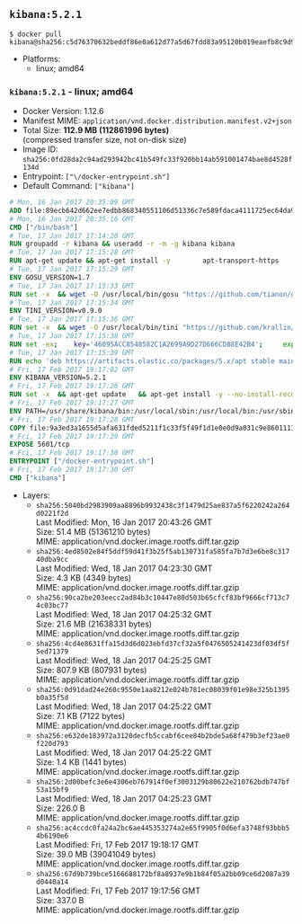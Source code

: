 ## `kibana:5.2.1`

```console
$ docker pull kibana@sha256:c5d76370632beddf86e0a612d77a5d67fdd83a95120b019eaefb8c9d94d824e2
```

-	Platforms:
	-	linux; amd64

### `kibana:5.2.1` - linux; amd64

-	Docker Version: 1.12.6
-	Manifest MIME: `application/vnd.docker.distribution.manifest.v2+json`
-	Total Size: **112.9 MB (112861996 bytes)**  
	(compressed transfer size, not on-disk size)
-	Image ID: `sha256:0fd28da2c94ad293942bc41b549fc33f920bb14ab591001474bae8d4528f134d`
-	Entrypoint: `["\/docker-entrypoint.sh"]`
-	Default Command: `["kibana"]`

```dockerfile
# Mon, 16 Jan 2017 20:35:09 GMT
ADD file:89ecb642d662ee7edbb868340551106d51336c7e589fdaca4111725ec64da957 in / 
# Mon, 16 Jan 2017 20:35:16 GMT
CMD ["/bin/bash"]
# Tue, 17 Jan 2017 17:14:20 GMT
RUN groupadd -r kibana && useradd -r -m -g kibana kibana
# Tue, 17 Jan 2017 17:15:28 GMT
RUN apt-get update && apt-get install -y 		apt-transport-https 		ca-certificates 		wget 		libfontconfig 		libfreetype6 	--no-install-recommends && rm -rf /var/lib/apt/lists/*
# Tue, 17 Jan 2017 17:15:29 GMT
ENV GOSU_VERSION=1.7
# Tue, 17 Jan 2017 17:15:33 GMT
RUN set -x 	&& wget -O /usr/local/bin/gosu "https://github.com/tianon/gosu/releases/download/$GOSU_VERSION/gosu-$(dpkg --print-architecture)" 	&& wget -O /usr/local/bin/gosu.asc "https://github.com/tianon/gosu/releases/download/$GOSU_VERSION/gosu-$(dpkg --print-architecture).asc" 	&& export GNUPGHOME="$(mktemp -d)" 	&& gpg --keyserver ha.pool.sks-keyservers.net --recv-keys B42F6819007F00F88E364FD4036A9C25BF357DD4 	&& gpg --batch --verify /usr/local/bin/gosu.asc /usr/local/bin/gosu 	&& rm -r "$GNUPGHOME" /usr/local/bin/gosu.asc 	&& chmod +x /usr/local/bin/gosu 	&& gosu nobody true
# Tue, 17 Jan 2017 17:15:34 GMT
ENV TINI_VERSION=v0.9.0
# Tue, 17 Jan 2017 17:15:36 GMT
RUN set -x 	&& wget -O /usr/local/bin/tini "https://github.com/krallin/tini/releases/download/$TINI_VERSION/tini" 	&& wget -O /usr/local/bin/tini.asc "https://github.com/krallin/tini/releases/download/$TINI_VERSION/tini.asc" 	&& export GNUPGHOME="$(mktemp -d)" 	&& gpg --keyserver ha.pool.sks-keyservers.net --recv-keys 6380DC428747F6C393FEACA59A84159D7001A4E5 	&& gpg --batch --verify /usr/local/bin/tini.asc /usr/local/bin/tini 	&& rm -r "$GNUPGHOME" /usr/local/bin/tini.asc 	&& chmod +x /usr/local/bin/tini 	&& tini -h
# Tue, 17 Jan 2017 17:15:38 GMT
RUN set -ex; 	key='46095ACC8548582C1A2699A9D27D666CD88E42B4'; 	export GNUPGHOME="$(mktemp -d)"; 	gpg --keyserver ha.pool.sks-keyservers.net --recv-keys "$key"; 	gpg --export "$key" > /etc/apt/trusted.gpg.d/elastic.gpg; 	rm -r "$GNUPGHOME"; 	apt-key list
# Tue, 17 Jan 2017 17:15:39 GMT
RUN echo 'deb https://artifacts.elastic.co/packages/5.x/apt stable main' > /etc/apt/sources.list.d/kibana.list
# Fri, 17 Feb 2017 19:17:02 GMT
ENV KIBANA_VERSION=5.2.1
# Fri, 17 Feb 2017 19:17:26 GMT
RUN set -x 	&& apt-get update 	&& apt-get install -y --no-install-recommends kibana=$KIBANA_VERSION 	&& rm -rf /var/lib/apt/lists/* 		&& sed -ri "s!^(\#\s*)?(server\.host:).*!\2 '0.0.0.0'!" /etc/kibana/kibana.yml 	&& grep -q "^server\.host: '0.0.0.0'\$" /etc/kibana/kibana.yml 		&& sed -ri "s!^(\#\s*)?(elasticsearch\.url:).*!\2 'http://elasticsearch:9200'!" /etc/kibana/kibana.yml 	&& grep -q "^elasticsearch\.url: 'http://elasticsearch:9200'\$" /etc/kibana/kibana.yml
# Fri, 17 Feb 2017 19:17:27 GMT
ENV PATH=/usr/share/kibana/bin:/usr/local/sbin:/usr/local/bin:/usr/sbin:/usr/bin:/sbin:/bin
# Fri, 17 Feb 2017 19:17:28 GMT
COPY file:9a3ed3a1655d5afa631fded5211f1c33f5f49f1d1e0e0d9a031c9e8601111f05 in / 
# Fri, 17 Feb 2017 19:17:29 GMT
EXPOSE 5601/tcp
# Fri, 17 Feb 2017 19:17:30 GMT
ENTRYPOINT ["/docker-entrypoint.sh"]
# Fri, 17 Feb 2017 19:17:30 GMT
CMD ["kibana"]
```

-	Layers:
	-	`sha256:5040bd2983909aa8896b9932438c3f1479d25ae837a5f6220242a264d0221f2d`  
		Last Modified: Mon, 16 Jan 2017 20:43:26 GMT  
		Size: 51.4 MB (51361210 bytes)  
		MIME: application/vnd.docker.image.rootfs.diff.tar.gzip
	-	`sha256:4ed8502e84f5ddf59d41f3b25f5ab130731fa585fa7b7d3e6be8c31740dba9cc`  
		Last Modified: Wed, 18 Jan 2017 04:23:30 GMT  
		Size: 4.3 KB (4349 bytes)  
		MIME: application/vnd.docker.image.rootfs.diff.tar.gzip
	-	`sha256:90ca2be203eecc2ad84b3c10447e80d503b65cfcf83bf9666cf713c74c03bc77`  
		Last Modified: Wed, 18 Jan 2017 04:25:32 GMT  
		Size: 21.6 MB (21638331 bytes)  
		MIME: application/vnd.docker.image.rootfs.diff.tar.gzip
	-	`sha256:4cd4e8631ffa15d3d6d023ebfd37cf32a5f0476505241423df03df5f5ed71379`  
		Last Modified: Wed, 18 Jan 2017 04:25:25 GMT  
		Size: 807.9 KB (807931 bytes)  
		MIME: application/vnd.docker.image.rootfs.diff.tar.gzip
	-	`sha256:0d91dad24e260c9550e1aa8212e024b781ec08039f01e98e325b1395b0a35f5d`  
		Last Modified: Wed, 18 Jan 2017 04:25:22 GMT  
		Size: 7.1 KB (7122 bytes)  
		MIME: application/vnd.docker.image.rootfs.diff.tar.gzip
	-	`sha256:e632de183972a3120decfb5ccabf6cee84b2bde5a68f479b3ef23ae0f220d793`  
		Last Modified: Wed, 18 Jan 2017 04:25:22 GMT  
		Size: 1.4 KB (1441 bytes)  
		MIME: application/vnd.docker.image.rootfs.diff.tar.gzip
	-	`sha256:2d00befc3e6e4306eb767914f0ef3003129b80622e210762bdb747bf53a15bf9`  
		Last Modified: Wed, 18 Jan 2017 04:25:23 GMT  
		Size: 226.0 B  
		MIME: application/vnd.docker.image.rootfs.diff.tar.gzip
	-	`sha256:ac4ccdc0fa24a2bc6ae445353274a2e65f9905f0d6efa3748f93bbb54b6190e6`  
		Last Modified: Fri, 17 Feb 2017 19:18:17 GMT  
		Size: 39.0 MB (39041049 bytes)  
		MIME: application/vnd.docker.image.rootfs.diff.tar.gzip
	-	`sha256:67d9b739bce5166688172bf8a8937e9b1b84f05a2bb09ce6d2087a39d0440a14`  
		Last Modified: Fri, 17 Feb 2017 19:17:56 GMT  
		Size: 337.0 B  
		MIME: application/vnd.docker.image.rootfs.diff.tar.gzip
